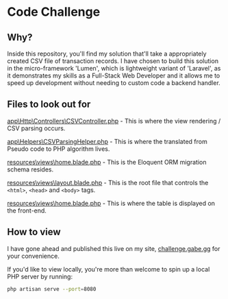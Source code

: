 # Code Challenge

## Why?
Inside this repository, you'll find my solution that'll take a appropriately created CSV file of transaction records. I have chosen to build this solution in the micro-framework 'Lumen', which is lightweight variant of 'Laravel', as it demonstrates my skills as a Full-Stack Web Developer and it allows me to speed up development without needing to custom code a backend handler.

## Files to look out for
[app\Http\Controllers\CSVController.php](https://github.com/gabefraser/code-challenge/blob/master/app/Http/Controllers/CSVController.php) - This is where the view rendering / CSV parsing occurs.

[app\Helpers\CSVParsingHelper.php](https://github.com/gabefraser/code-challenge/blob/master/app/Helpers/CSVParsingHelper.php) - This is where the translated from Pseudo code to PHP algorithm lives. 

[resources\views\home.blade.php](https://github.com/gabefraser/code-challenge/blob/master/resources/views/home.blade.php) - This is the Eloquent ORM migration schema resides.

[resources\views\layout.blade.php](https://github.com/gabefraser/code-challenge/blob/master/resources/views/layout.blade.php) - This is the root file that controls the `<html>`, `<head>` and `<body>` tags.

[resources\views\home.blade.php](https://github.com/gabefraser/code-challenge/blob/master/resources/views/home.blade.php) - This is where the table is displayed on the front-end.

## How to view
I have gone ahead and published this live on my site, [challenge.gabe.gg](https://challenge.gabe.gg) for your convenience.

If you'd like to view locally, you're more than welcome to spin up a local PHP server by running:

```bash
php artisan serve --port=8080
```
